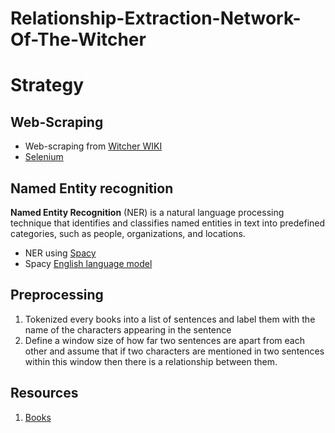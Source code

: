 # Relationship-Extraction-Network-Of-The-Witcher

# Strategy

## Web-Scraping
* Web-scraping from [Witcher WIKI](https://witcher.fandom.com/wiki/Witcher_Wiki)
* [Selenium](https://selenium-python.readthedocs.io/)

## Named Entity recognition
**Named Entity Recognition** (NER) is a natural language processing technique that identifies and classifies named entities in text into predefined categories, such as people, organizations, and locations.
* NER using [Spacy](https://spacy.io/api/entityrecognizer)
* Spacy [English language model](https://spacy.io/models/en)

## Preprocessing
1. Tokenized every books into a list of sentences and label them with the name of the characters appearing in the sentence
2. Define a window size of how far two sentences are apart from each other and assume that if two characters are mentioned in two sentences within this window then there is a relationship between them.

## Resources
1. [Books](https://github.com/dworschak/Witcher/tree/master)